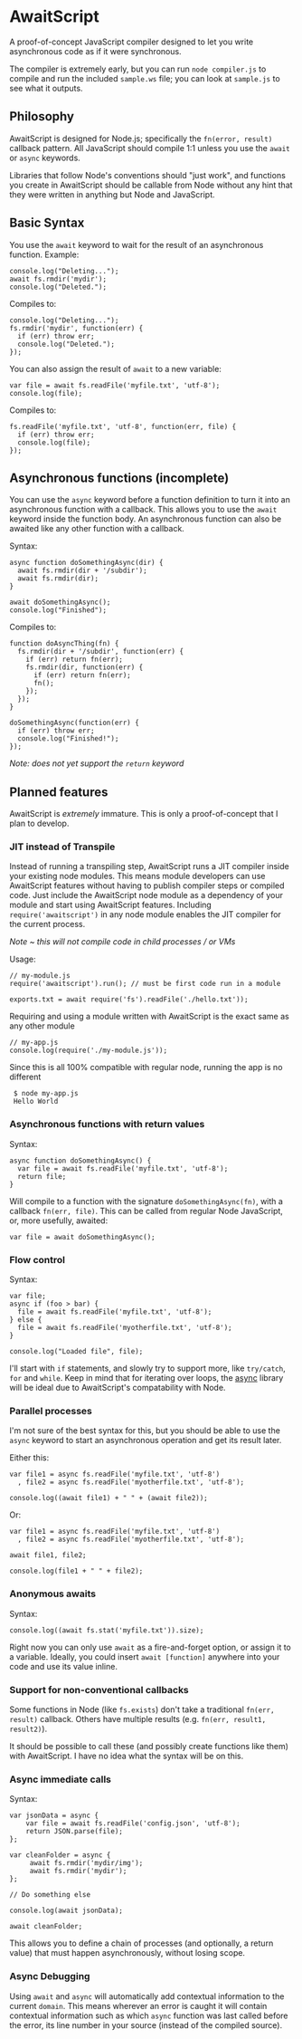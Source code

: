 # AwaitScript

A proof-of-concept JavaScript compiler designed to let you write asynchronous code as if it were synchronous.

The compiler is extremely early, but you can run `node compiler.js` to compile and run the included `sample.ws` file; you can look at `sample.js` to see what it outputs.

## Philosophy

AwaitScript is designed for Node.js; specifically the `fn(error, result)` callback pattern. All JavaScript should compile 1:1 unless you use the `await` or `async` keywords. 

Libraries that follow Node's conventions should "just work", and functions you create in AwaitScript should be callable from Node without any hint that they were written in anything but Node and JavaScript.

## Basic Syntax

You use the `await` keyword to wait for the result of an asynchronous function. Example:

    console.log("Deleting...");
    await fs.rmdir('mydir');
    console.log("Deleted.");

Compiles to:

    console.log("Deleting...");
    fs.rmdir('mydir', function(err) {
      if (err) throw err;
      console.log("Deleted.");
    });

You can also assign the result of `await` to a new variable:

    var file = await fs.readFile('myfile.txt', 'utf-8');
    console.log(file);

Compiles to:

    fs.readFile('myfile.txt', 'utf-8', function(err, file) {
      if (err) throw err;
      console.log(file);
    });

## Asynchronous functions (incomplete)

You can use the `async` keyword before a function definition to turn it into an asynchronous function with a callback. This allows you to use the `await` keyword inside the function body. An asynchronous function can also be awaited like any other function with a callback.

Syntax:

    async function doSomethingAsync(dir) {
      await fs.rmdir(dir + '/subdir');
      await fs.rmdir(dir);
    }

    await doSomethingAsync();
    console.log("Finished");

Compiles to:

    function doAsyncThing(fn) {
      fs.rmdir(dir + '/subdir', function(err) {
        if (err) return fn(err);
        fs.rmdir(dir, function(err) {
          if (err) return fn(err);
          fn();
        });
      });
    }

    doSomethingAsync(function(err) {
      if (err) throw err;
      console.log("Finished!");
    });

*Note: does not yet support the `return` keyword*

## Planned features

AwaitScript is *extremely* immature. This is only a proof-of-concept that I plan to develop.

### JIT instead of Transpile

Instead of running a transpiling step, AwaitScript runs a JIT compiler inside your existing node modules. This means module developers can use AwaitScript features without having to publish compiler steps or compiled code. Just include the AwaitScript node module as a dependency of your module and start using AwaitScript features. Including `require('awaitscript')` in any node module enables the JIT compiler for the current process.

_Note ~ this will not compile code in child processes / or VMs_

Usage:

    // my-module.js
    require('awaitscript').run(); // must be first code run in a module

    exports.txt = await require('fs').readFile('./hello.txt'));

Requiring and using a module written with AwaitScript is the exact same as any other module

    // my-app.js
    console.log(require('./my-module.js'));

Since this is all 100% compatible with regular node, running the app is no different

     $ node my-app.js
     Hello World

### Asynchronous functions with return values

Syntax:

    async function doSomethingAsync() {
      var file = await fs.readFile('myfile.txt', 'utf-8');
      return file;
    }

Will compile to a function with the signature `doSomethingAsync(fn)`, with a callback `fn(err, file)`. This can be called from regular Node JavaScript, or, more usefully, awaited:

    var file = await doSomethingAsync();

### Flow control

Syntax:

    var file;
    async if (foo > bar) {
      file = await fs.readFile('myfile.txt', 'utf-8');
    } else {
      file = await fs.readFile('myotherfile.txt', 'utf-8');
    }

    console.log("Loaded file", file);

I'll start with `if` statements, and slowly try to support more, like `try/catch`, `for` and `while`. Keep in mind that for iterating over loops, the [async](https://github.com/caolan/async) library will be ideal due to AwaitScript's compatability with Node.

### Parallel processes

I'm not sure of the best syntax for this, but you should be able to use the `async` keyword to start an asynchronous operation and get its result later.

Either this:

    var file1 = async fs.readFile('myfile.txt', 'utf-8') 
      , file2 = async fs.readFile('myotherfile.txt', 'utf-8');

    console.log((await file1) + " " + (await file2));

Or: 

    var file1 = async fs.readFile('myfile.txt', 'utf-8') 
      , file2 = async fs.readFile('myotherfile.txt', 'utf-8');

    await file1, file2;

    console.log(file1 + " " + file2);

### Anonymous awaits

Syntax:

    console.log((await fs.stat('myfile.txt')).size);

Right now you can only use `await` as a fire-and-forget option, or assign it to a variable. Ideally, you could insert `await [function]` anywhere into your code and use its value inline.

### Support for non-conventional callbacks

Some functions in Node (like `fs.exists`) don't take a traditional `fn(err, result)` callback. Others have multiple results (e.g. `fn(err, result1, result2)`).

It should be possible to call these (and possibly create functions like them) with AwaitScript. I have no idea what the syntax will be on this.

### Async immediate calls

Syntax:

    var jsonData = async {
        var file = await fs.readFile('config.json', 'utf-8');
        return JSON.parse(file);
    };

    var cleanFolder = async {
         await fs.rmdir('mydir/img');
         await fs.rmdir('mydir');
    };

    // Do something else

    console.log(await jsonData);

    await cleanFolder;

This allows you to define a chain of processes (and optionally, a return value) that must happen asynchronously, without losing scope.

### Async Debugging

Using `await` and `async` will automatically add contextual information to the current `domain`. This means wherever an error is caught it will contain contextual information such as which `async` function was last called before the error, its line number in your source (instead of the compiled source).